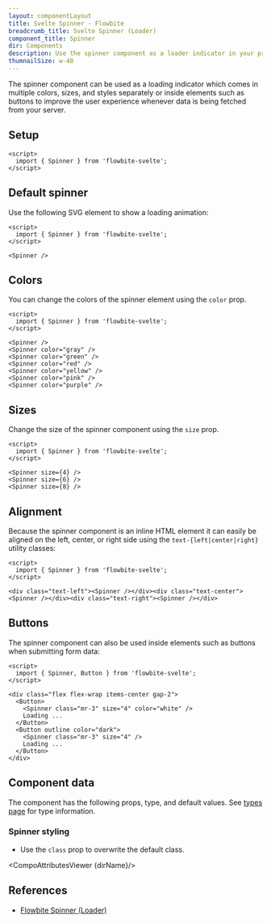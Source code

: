 ```yaml
---
layout: componentLayout
title: Svelte Spinner - Flowbite
breadcrumb_title: Svelte Spinner (Loader)
component_title: Spinner
dir: Components
description: Use the spinner component as a loader indicator in your projects when fetching data based on an animated SVG
thumnailSize: w-48
---
```


<script>
  import { CompoAttributesViewer, GitHubCompoLinks, toKebabCase } from '../../utils'
  import { P, A } from '$lib'
  const dirName = toKebabCase(component_title)
</script>

The spinner component can be used as a loading indicator which comes in multiple colors, sizes, and styles separately or inside elements such as buttons to improve the user experience whenever data is being fetched from your server.

## Setup

```svelte example hideOutput
<script>
  import { Spinner } from 'flowbite-svelte';
</script>
```

## Default spinner

Use the following SVG element to show a loading animation:

```svelte example hideScript
<script>
  import { Spinner } from 'flowbite-svelte';
</script>

<Spinner />
```

## Colors

You can change the colors of the spinner element using the `color` prop.

```svelte example hideScript
<script>
  import { Spinner } from 'flowbite-svelte';
</script>

<Spinner />
<Spinner color="gray" />
<Spinner color="green" />
<Spinner color="red" />
<Spinner color="yellow" />
<Spinner color="pink" />
<Spinner color="purple" />
```

## Sizes

Change the size of the spinner component using the `size` prop.

```svelte example hideScript
<script>
  import { Spinner } from 'flowbite-svelte';
</script>

<Spinner size={4} />
<Spinner size={6} />
<Spinner size={8} />
```

## Alignment

Because the spinner component is an inline HTML element it can easily be aligned on the left, center, or right side using the `text-{left|center|right}` utility classes:

```svelte example hideScript
<script>
  import { Spinner } from 'flowbite-svelte';
</script>

<div class="text-left"><Spinner /></div><div class="text-center"><Spinner /></div><div class="text-right"><Spinner /></div>
```

## Buttons

The spinner component can also be used inside elements such as buttons when submitting form data:

```svelte example
<script>
  import { Spinner, Button } from 'flowbite-svelte';
</script>

<div class="flex flex-wrap items-center gap-2">
  <Button>
    <Spinner class="mr-3" size="4" color="white" />
    Loading ...
  </Button>
  <Button outline color="dark">
    <Spinner class="mr-3" size="4" />
    Loading ...
  </Button>
</div>
```

## Component data

The component has the following props, type, and default values. See [types page](/docs/pages/typescript) for type information.

### Spinner styling

- Use the `class` prop to overwrite the default class.

<CompoAttributesViewer {dirName}/>

## References

- [Flowbite Spinner (Loader)](https://flowbite.com/docs/components/spinner/)

<GitHubCompoLinks />
